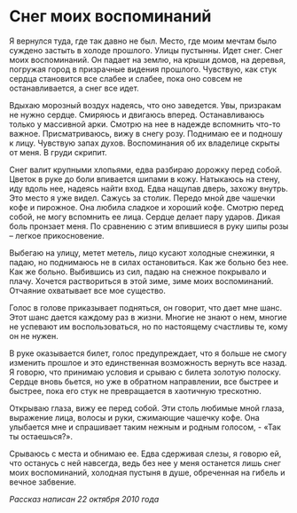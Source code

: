 # Снег моих воспоминаний

Я вернулся туда, где так давно не был. Место, где моим мечтам было суждено застыть в холоде прошлого. Улицы пустынны. Идет снег. Снег моих воспоминаний. Он падает на землю, на крыши домов, на деревья, погружая город в призрачные видения прошлого. Чувствую, как стук сердца становится все слабее и слабее, пока оно совсем не останавливается, а снег все идет.  

Вдыхаю морозный воздух надеясь, что оно заведется. Увы, призракам не нужно сердце. Смиряюсь и двигаюсь вперед. Останавливаюсь только у массивной арки. Смотрю на нее в надежде вспомнить что-то важное. Присматриваюсь, вижу в снегу розу. Поднимаю ее и подношу к лицу. Чувствую запах духов. Воспоминания об их владелице скрыты от меня. В груди скрипит. 

Снег валит крупными хлопьями, едва разбираю дорожку перед собой. Цветок в руке до боли впивается шипами в кожу. Натыкаюсь на стену, иду вдоль нее, надеясь найти вход. Едва нащупав дверь, захожу внутрь. Это место я уже видел. Сажусь за столик. Передо мной две чашечки кофе и пирожное. Она любила сладкое и хороший кофе. Смотрю перед собой, не могу вспомнить ее лица. Сердце делает пару ударов. Дикая боль пронзает меня. По сравнению с этим впившиеся в руку шипы розы – легкое прикосновение. 

Выбегаю на улицу, метет метель, лицо кусают холодные снежинки, я падаю, но поднимаюсь не в силах остановиться. Как же больно без нее. Как же больно. Выбившись из сил, падаю на снежное покрывало и плачу. Хочется раствориться в этой зиме, зиме моих воспоминаний. Отчаяние охватывает все мое существо. 

Голос в голове приказывает подняться, он говорит, что дает мне шанс. Этот шанс дается каждому раз в жизни. Многие не знают о нем, многие не успевают им воспользоваться, но по настоящему счастливы те, кому он не нужен.  

В руке оказывается билет, голос предупреждает, что я больше не смогу изменить прошлое и это единственная возможность вернуть все назад. Я говорю, что принимаю условия и срываю с билета золотую полоску. Сердце вновь бьется, но уже в обратном направлении, все быстрее и быстрее, пока его стук не превращается в хаотичную трескотню.  

Открываю глаза, вижу ее перед собой. Эти столь любимые мной глаза, выражение лица, волосы и руки, сжимающие чашечку кофе. Она улыбается мне и спрашивает таким нежным и родным голосом, - «Так ты остаешься?». 

Срываюсь с места и обнимаю ее. Едва сдерживая слезы, я говорю ей, что останусь с ней навсегда, ведь без нее у меня останется лишь снег моих воспоминаний, холодная пустыня в душе, обреченная на гибель и вечное забвение. 

_Рассказ написан 22 октября 2010 года_
